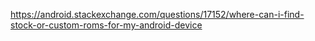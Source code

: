 https://android.stackexchange.com/questions/17152/where-can-i-find-stock-or-custom-roms-for-my-android-device